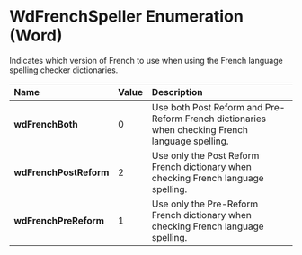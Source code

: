 
# WdFrenchSpeller Enumeration (Word)

Indicates which version of French to use when using the French language spelling checker dictionaries.



|**Name**|**Value**|**Description**|
|:-----|:-----|:-----|
|**wdFrenchBoth**|0|Use both Post Reform and Pre-Reform French dictionaries when checking French language spelling.|
|**wdFrenchPostReform**|2|Use only the Post Reform French dictionary when checking French language spelling.|
|**wdFrenchPreReform**|1|Use only the Pre-Reform French dictionary when checking French language spelling.|
